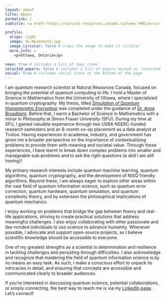 ```yaml
---
layout: about
title: About
permalink: /
subtitle: <a href='https://natural-resources.canada.ca/home'>NRCan</a>. Quantum Scientist.

profile:
  align: right
  image: SG-Headshot2.jpg
  image_circular: false # crops the image to make it circular
  more_info: >
    <p>Ottawa, Ontario</p>

news: true # includes a list of news items
selected_papers: false # includes a list of papers marked as "selected={true}"
social: true # includes social icons at the bottom of the page
---
```


I am quantum research scientist at Natural Resources Canada, focused  on bringing the potential of quantum computing to life. I hold a Master of Science in Mathematics from the University of Ottawa, where I specialized in quantum cryptography. My thesis, titled <a href='https://ruor.uottawa.ca/items/24673939-ac64-426f-9b09-42ff23716f0d'><i>Simulation of Quantum Homomorphic Encryption</i></a> was completed under the guidance of [Dr. Anne Broadbent](https://mysite.science.uottawa.ca/abroadbe/). Before that, I earnt a Bachelor of Science in Mathematics with a minor in Philosophy at Simon Fraser University (SFU). During my time at SFU, I gained valuable experience through two USRA NSERC-funded research semesters and an 8-month co-op placement as a data analyst at Trulioo. Having experiences in academia, industry, and government has given me a broader perspective on the importance of contextualizing problems to provide them with meaning and societal value. Through these experiences, I have learnt to break down complex problems into smaller and manageable sub-problems and to ask the right questions  (a skill I am still honing)! 


My primary research interests include quantum machine learning, quantum algorithms, quantum cryptography, and the development of NISQ friendly algorithms. Beyond these, I am always eager to explore other areas within the vast field of quantum information science, such as quantum error correction, quantum hardware, quantum simulation, and quantum complexity theory, and by extension the philosophical implications of quantum mechanics. 


I enjoy working on problems that bridge the gap between theory and real-life applications, striving to create practical solutions that address meaningful challenges. I also enjoy collaborating with other passionate and like-minded individuals to use science to advance humanity. Whenever possible, I advocate and support open-source projects, as I believe scientific knowledge should be accessible to everyone. 


One of my greatest strengths as a scientist is determination and resilience in tackling challenges and persisting through difficulties. I also acknowledge  and recognize that mastering the field of quantum information science is by no means an easy task. As such, I make a conscious effort to unpack its intricacies in detail, and ensuring that concepts are accessible and communicated clearly to broader audiences.

If you’re interested in discussing quantum science, potential collaborations, or simply connecting, the best way to reach me is via my [LinkedIn page](https://www.linkedin.com/in/sohrabganjian/). Let’s connect! 




<!-- Write your biography here. Tell the world about yourself. Link to your favorite [subreddit](http://reddit.com). You can put a picture in, too. The code is already in, just name your picture `prof_pic.jpg` and put it in the `img/` folder.

Put your address / P.O. box / other info right below your picture. You can also disable any of these elements by editing `profile` property of the YAML header of your `_pages/about.md`. Edit `_bibliography/papers.bib` and Jekyll will render your [publications page](/al-folio/publications/) automatically.

Link to your social media connections, too. This theme is set up to use [Font Awesome icons](https://fontawesome.com/) and [Academicons](https://jpswalsh.github.io/academicons/), like the ones below. Add your Facebook, Twitter, LinkedIn, Google Scholar, or just disable all of them. -->
